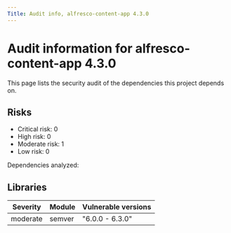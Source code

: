 ```yaml
---
Title: Audit info, alfresco-content-app 4.3.0
---
```


# Audit information for alfresco-content-app 4.3.0

This page lists the security audit of the dependencies this project depends on.

## Risks

- Critical risk: 0
- High risk: 0
- Moderate risk: 1
- Low risk: 0

Dependencies analyzed: 

## Libraries

| Severity | Module | Vulnerable versions |
| --- | --- | --- |
|moderate | semver | &#34;6.0.0 - 6.3.0&#34; |


